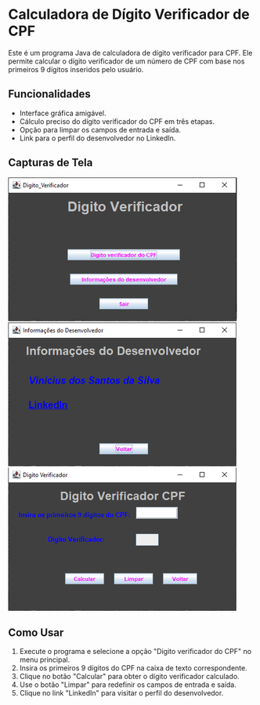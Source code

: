 # Calculadora de Dígito Verificador de CPF

Este é um programa Java de calculadora de dígito verificador para CPF. Ele permite calcular o dígito verificador de um número de CPF com base nos primeiros 9 dígitos inseridos pelo usuário.

## Funcionalidades

- Interface gráfica amigável.
- Cálculo preciso do dígito verificador do CPF em três etapas.
- Opção para limpar os campos de entrada e saída.
- Link para o perfil do desenvolvedor no LinkedIn.

## Capturas de Tela

![Captura de Tela Menu](./DigitoVerificadorCpf/src/screenshots/Captura%20de%20tela%20Menu.png)
![Captura de Tela Informações do Dev](./DigitoVerificadorCpf/src/screenshots/Captura%20de%20tela%20InfoDev.png)
![Captura de Tela Dígito Verificador de CPF](./DigitoVerificadorCpf/src/screenshots/Captura%20de%20tela%20DV_CPF.png)

## Como Usar

1. Execute o programa e selecione a opção "Digito verificador do CPF" no menu principal.
2. Insira os primeiros 9 dígitos do CPF na caixa de texto correspondente.
3. Clique no botão "Calcular" para obter o dígito verificador calculado.
4. Use o botão "Limpar" para redefinir os campos de entrada e saída.
5. Clique no link "LinkedIn" para visitar o perfil do desenvolvedor.
